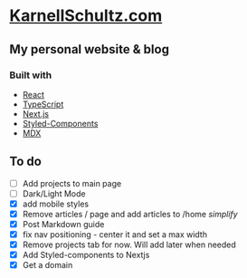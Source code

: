 # [KarnellSchultz.com](https://karnellschultz.com/ "personal blog of Karnell Schultz")

## My personal website & blog

### Built with

- [React](https://reactjs.org/)
- [TypeScript](https://www.typescriptlang.org/)
- [Next.js](https://nextjs.org/)
- [Styled-Components](https://styled-components.com/)
- [MDX](https://mdxjs.com/)

## To do

- [ ] Add projects to main page
- [ ] Dark/Light Mode
- [X] add mobile styles
- [X] Remove articles / page and add articles to /home *simplify*
- [X] Post Markdown guide
- [X] fix nav positioning - center it and set a max width
- [X] Remove projects tab for now. Will add later when needed
- [x] Add Styled-components to Nextjs
- [x] Get a domain
